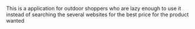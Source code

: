 This is a application for outdoor shoppers who are lazy enough to use it instead of searching the several websites for the best price for the product wanted